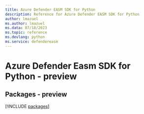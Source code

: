 ```yaml
---
title: Azure Defender EASM SDK for Python
description: Reference for Azure Defender EASM SDK for Python
author: lmazuel
ms.author: lmazuel
ms.data: 07/18/2023
ms.topic: reference
ms.devlang: python
ms.service: defendereasm
---
```

# Azure Defender Easm SDK for Python - preview
## Packages - preview
[!INCLUDE [packages](defender-easm-index.md)]
